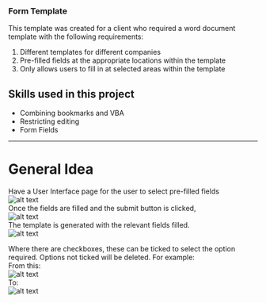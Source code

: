 ### Form Template

This template was created for a client who required a word document template with the following requirements:

1. Different templates for different companies
2. Pre-filled fields at the appropriate locations within the template
3. Only allows users to fill in at selected areas within the template

## Skills used in this project

- Combining bookmarks and VBA
- Restricting editing
- Form Fields

---

# General Idea

Have a User Interface page for the user to select pre-filled fields
<br>
![alt text](/pictures/image.png)
<br>
Once the fields are filled and the submit button is clicked, 
<br>
![alt text](/pictures/image-2.png)
<br>
The template is generated with the relevant fields filled.
<br>
![alt text](/pictures/image-1.png)
<br>

Where there are checkboxes, these can be ticked to select the option required. Options not ticked will be deleted.
For example:
<br>
From this:
<br>
![alt text](/pictures/image-3.png)
<br>
To:
<br>
![alt text](/pictures/image-4.png)
